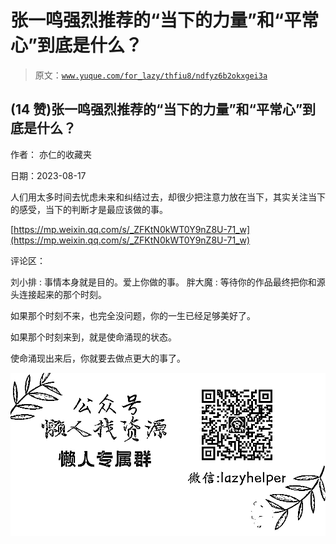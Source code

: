# 张一鸣强烈推荐的“当下的力量”和“平常心”到底是什么？

> 原文：[`www.yuque.com/for_lazy/thfiu8/ndfyz6b2okxgei3a`](https://www.yuque.com/for_lazy/thfiu8/ndfyz6b2okxgei3a)



## (14 赞)张一鸣强烈推荐的“当下的力量”和“平常心”到底是什么？ 

作者： 亦仁的收藏夹 

日期：2023-08-17 

人们用太多时间去忧虑未来和纠结过去，却很少把注意力放在当下，其实关注当下的感受，当下的判断才是最应该做的事。 

[https://mp.weixin.qq.com/s/_ZFKtN0kWT0Y9nZ8U-71_w](https://mp.weixin.qq.com/s/_ZFKtN0kWT0Y9nZ8U-71_w) 

评论区： 

刘小排 : 事情本身就是目的。爱上你做的事。 胖大魔 : 等待你的作品最终把你和源头连接起来的那个时刻。 

如果那个时刻不来，也完全没问题，你的一生已经足够美好了。 

如果那个时刻来到，就是使命涌现的状态。 

使命涌现出来后，你就要去做点更大的事了。 

![](img/894d30a529e7c37bcd3392323c99941c.png)  